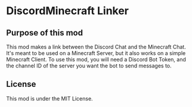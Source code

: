 # DiscordMinecraft Linker

## Purpose of this mod

This mod makes a link between the Discord Chat and the Minecraft Chat. It's meant to be used on a Minecraft Server, but it also works on a simple Minecraft Client. To use this mod, you will need a Discord Bot Token, and the channel ID of the server you want the bot to send messages to.

## License

This mod is under the MIT License.
